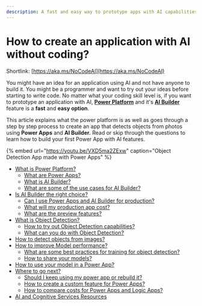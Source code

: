 ```yaml
---
description: A fast and easy way to prototype apps with AI capabilities
---
```


# How to create an application with AI without coding?

Shortlink: [https://aka.ms/NoCodeAI](https://aka.ms/NoCodeAI)

You might have an idea for an application using AI and not have anyone to build it. You might be a programmer and want to try out your ideas before starting to write code. No matter what your coding skill level is, if you want to prototype an application with AI, [**Power Platform**](https://powerplatform.microsoft.com/?WT.mc_id=aiml-8438-ayyonet) and it's [**AI Builder** ](https://powerapps.microsoft.com/ai-builder/?WT.mc_id=aiml-8438-ayyonet)feature is a **fast** and **easy option**. 

This article explains what the power platform is as well as goes through a step by step process to create an app that detects objects from photos using **Power Apps** and **AI Builder.** Read or skip through the questions to learn how to build your first Power App with AI features.

{% embed url="https://youtu.be/VXD5ma2ZExw" caption="Object Detection App made with Power Apps" %}

* [What is Power Platform?](what-is-power-platform.md)
  * [What are Power Apps?](what-is-power-platform.md#what-are-power-apps)
  * [What is AI Builder?](what-is-power-platform.md#what-is-ai-builder)
  * [What are some of the use cases for AI Builder?](what-is-power-platform.md#what-are-some-of-the-use-cases-for-ai-builder)
* [Is AI Builder the right choice?](is-ai-builder-is-the-right-choice.md)
  * [Can I use Power Apps and AI Builder for production?](is-ai-builder-is-the-right-choice.md#can-i-use-power-apps-and-ai-builder-for-production)
  * [What will my production app cost?](is-ai-builder-is-the-right-choice.md#what-will-my-production-app-cost)
  * [What are the preview features?](is-ai-builder-is-the-right-choice.md#what-are-preview-features)
* [What is Object Detection?](how-to-try-out-object-detection.md)
  * [How to try out Object Detection capabilities?](how-to-try-out-object-detection.md#how-to-try-out-object-detection-capabilities)
  * [What can you do with Object Detection?](how-to-try-out-object-detection.md#what-can-you-do-with-object-detection)
* [How to detect objects from images?](image-detection.md)
* [How to improve Model performance?](how-to-improve-model-performance.md)
  * [What are some best practices for training for object detection?](how-to-improve-model-performance.md#what-are-some-best-practices-for-training-for-object-detection)
  * [How to share your models?](how-to-improve-model-performance.md#how-to-share-your-models)
* [How to use your model in a Power App?](how-to-use-your-model-in-a-power-app.md)
* [Where to go next?](where-to-go-next.md)
  * [Should I keep using my power app or rebuild it?](where-to-go-next.md#should-i-keep-using-my-power-app-or-rebuild-it)
  * [How to create a custom feature for Power Apps?](where-to-go-next.md#how-to-create-a-custom-feature-for-power-apps)
  * [How to compare costs for Power Apps and Logic Apps?](where-to-go-next.md#how-to-compare-costs-for-power-apps-and-logic-apps)
* [AI and Cognitive Services Resources](../ai-and-cognitive-services-resources.md)

#### 



